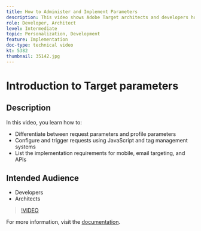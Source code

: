 ```yaml
---
title: How to Administer and Implement Parameters
description: This video shows Adobe Target architects and developers how to differentiate between request parameters and profile parameters, configure and trigger requests using JavaScript and tag management systems, and understand the implementation requirements for mobile, email targeting and APIs.
role: Developer, Architect
level: Intermediate
topic: Personalization, Development
feature: Implementation
doc-type: technical video
kt: 5382
thumbnail: 35142.jpg
---
```


# Introduction to Target parameters

## Description

In this video, you learn how to:

* Differentiate between request parameters and profile parameters
* Configure and trigger requests using JavaScript and tag management systems
* List the implementation requirements for mobile, email targeting, and APIs

## Intended Audience

* Developers
* Architects

>[!VIDEO](https://video.tv.adobe.com/v/35142/?quality=12)

For more information, visit the [documentation](https://docs.adobe.com/content/help/en/target/using/implement-target/implementing-target.html).
